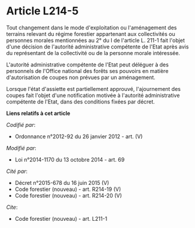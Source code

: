 # Article L214-5

Tout changement dans le mode d'exploitation ou l'aménagement des terrains relevant du régime forestier appartenant aux
collectivités ou personnes morales mentionnées au 2° du I de l'article L. 211-1 fait l'objet d'une décision de l'autorité
administrative compétente de l'Etat après avis du représentant de la collectivité ou de la personne morale intéressée.

L'autorité administrative compétente de l'Etat peut déléguer à des personnels de l'Office national des forêts ses pouvoirs en
matière d'autorisation de coupes non prévues par un aménagement.

Lorsque l'état d'assiette est partiellement approuvé, l'ajournement des coupes fait l'objet d'une notification motivée à
l'autorité administrative compétente de l'Etat, dans des conditions fixées par décret.

**Liens relatifs à cet article**

_Codifié par_:

  - Ordonnance n°2012-92 du 26 janvier 2012 - art. (V)

_Modifié par_:

  - Loi n°2014-1170 du 13 octobre 2014 - art. 69

_Cité par_:

  - Décret n°2015-678 du 16 juin 2015 (V)
  - Code forestier (nouveau) - art. R214-19 (V)
  - Code forestier (nouveau) - art. R214-20 (V)

_Cite_:

  - Code forestier (nouveau) - art. L211-1
